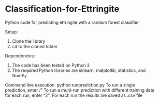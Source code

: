 # Classification-for-Ettringite
Python code for predicting ettringite with a random forest classifier 

Setup:
1. Clone the library 
2. cd to the cloned folder

Dependencies:
1. The code has been tested on Python 3
2. The required Python libraries are sklearn, matplotlib, statistics, and NumPy


Command line execution: python runprediction.py 
To run a single prediction, enter /"
To run a multi-run prediction with different training data for each run, enter "2". For each run the results are saved as .csv file

